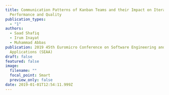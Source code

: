 ```yaml
---
title: Communication Patterns of Kanban Teams and their Impact on Iteration
  Performance and Quality
publication_types:
  - "1"
authors:
  - Saad Shafiq
  - Irum Inayat
  - Muhammad Abbas
publication: 2019 45th Euromicro Conference on Software Engineering and Advanced
  Applications (SEAA)
draft: false
featured: false
image:
  filename: ""
  focal_point: Smart
  preview_only: false
date: 2019-01-01T12:54:11.999Z
---
```

